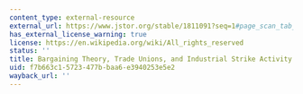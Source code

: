 ```yaml
---
content_type: external-resource
external_url: https://www.jstor.org/stable/1811091?seq=1#page_scan_tab_contents
has_external_license_warning: true
license: https://en.wikipedia.org/wiki/All_rights_reserved
status: ''
title: Bargaining Theory, Trade Unions, and Industrial Strike Activity
uid: f7b663c1-5723-477b-baa6-e3940253e5e2
wayback_url: ''
---
```


